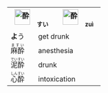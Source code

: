<table align="left"><tr><th>
  <img src="https://glyphwiki.org/glyph/u9154.svg" alt="酔" height="36">　<ruby><sub>すい</sub><br><sup>　</sup></ruby>　<img src="https://glyphwiki.org/glyph/u9189.svg" alt="酔" height="36"><ruby>　<sub>zuì</sub><br><sup>　</sup></ruby></th></tr><tr><td><b>よ</b>う　　get drunk</td></tr><tr><td><ruby>麻酔<rt>ますい</rt></ruby>　　anesthesia</td></tr><tr><td><ruby>泥酔<rt>でいすい</rt></ruby>　　drunk</td></tr><tr><td><ruby>心酔<rt>しんすい</rt></ruby>　　intoxication
  </td></tr></table>
